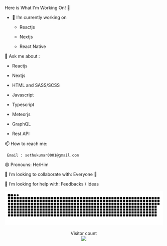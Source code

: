 Here is What I'm Working On! 👋

- 🔭 I’m currently working on

    - Reactjs
    
    - Nextjs
    
    - React Native


💬 Ask me about :
 
   - Reactjs
   
   - Nextjs

   - HTML and SASS/SCSS
   
   - Javascript
 
   - Typescript
   
   - Meteorjs 
   
   - GraphQL
   
   - Rest API
    
 📫 How to reach me: 
 
     Email : sethukumar0001@gmail.com
     
 😄 Pronouns: He/Him

 👯 I’m looking to collaborate with: Everyone 🤗

 🤔 I’m looking for help with: Feedbacks / Ideas


<a href=#><img src="contributions.svg"></a>

<p align="center"> 
  Visitor count<br>
  <img src="https://profile-counter.glitch.me/insolitum/count.svg" />
</p>